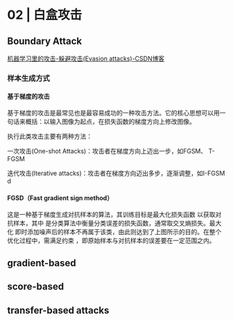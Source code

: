 # 02 | 白盒攻击

## Boundary Attack
[机器学习里的攻击-躲避攻击(Evasion attacks)-CSDN博客](https://blog.csdn.net/weixin_42468475/article/details/111684668)
### 样本生成方式
#### 基于梯度的攻击
基于梯度的攻击是最常见也是最容易成功的一种攻击方法。它的核心思想可以用一句话来概括：以输入图像为起点，在损失函数的梯度方向上修改图像。

执行此类攻击主要有两种方法：

一次攻击(One-shot Attacks)：攻击者在梯度方向上迈出一步，如FGSM、 T-FGSM

迭代攻击(Iterative attacks)：攻击者在梯度方向迈出多步，逐渐调整，如I-FGSM
d
#### FGSD（Fast gradient sign method）
这是一种基于梯度生成对抗样本的算法，其训练目标是最大化损失函数 ​ 以获取对抗样本​，其中 ​ 是分类算法中衡量分类误差的损失函数，通常取交叉熵损失。最大化 ​ 即时添加噪声后的样本不再属于该类，由此则达到了上图所示的目的。在整个优化过程中，需满足 ​ 约束 ​，即原始样本与对抗样本的误差要在一定范围之内。


## gradient-based 
## score-based
## transfer-based attacks


